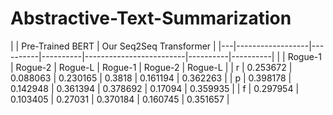 # Abstractive-Text-Summarization

|   | Pre-Trained BERT                       | Our Seq2Seq Transformer                       |
|---|------------------|----------|----------|-------------------------|----------|----------|
|   | Rogue-1          | Rogue-2  | Rogue-L  | Rogue-1                 | Rogue-2  | Rogue-L  |
| r | 0.253672         | 0.088063 | 0.230165 | 0.3818                  | 0.161194 | 0.362263 |
| p | 0.398178         | 0.142948 | 0.361394 | 0.378692                | 0.17094  | 0.359935 |
| f | 0.297954         | 0.103405 | 0.27031  | 0.370184                | 0.160745 | 0.351657 |
